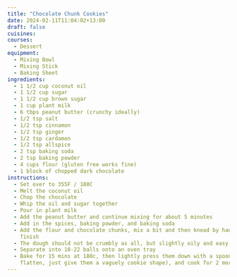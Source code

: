 ```yaml
---
title: "Chocolate Chunk Cookies"
date: 2024-02-11T11:04:02+13:00
draft: false
cuisines:
courses:
  - Dessert
equipment:
  - Mixing Bowl
  - Mixing Stick
  - Baking Sheet
ingredients:
  - 1 1/2 cup coconut oil
  - 1 1/2 cup sugar
  - 1 1/2 cup brown sugar
  - 1 cup plant milk
  - 6 tbps peanut butter (crunchy ideally)
  - 1/2 tsp salt
  - 1/2 tsp cinnamon
  - 1/2 tsp ginger
  - 1/2 tsp cardamon
  - 1/2 tsp allspice
  - 2 tsp baking soda
  - 2 tsp baking powder
  - 4 cups flour (gluten free works fine)
  - 1 block of chopped dark chocolate
instructions:
  - Set over to 355F / 180C
  - Melt the coconut oil
  - Chop the chocolate
  - Whip the oil and sugar together
  - Pour in plant milk
  - Add the peanut butter and continue mixing for about 5 minutes
  - Add in the spices, baking powder, and baking soda
  - Add the flour and chocolate chunks, mix a bit and then knead by hand to
    finish
  - The dough should not be crumbly as all, but slightly oily and easy to form
  - Separate into 18-22 balls onto an oven tray
  - Bake for 15 mins at 180c, then lightly press them down with a spoon (don't
    flatten, just give them a vaguely cookie shape), and cook for 2 more minutes
---
```

